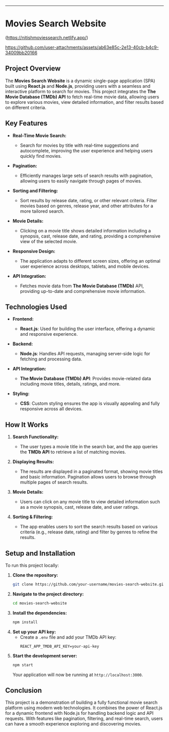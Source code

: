 
---

# Movies Search Website


(https://nitishmoviessearch.netlify.app/)


https://github.com/user-attachments/assets/ab63e85c-2e13-40cb-b4c9-34009bb20166

## Project Overview

The **Movies Search Website** is a dynamic single-page application (SPA) built using **React.js** and **Node.js**, providing users with a seamless and interactive platform to search for movies. This project integrates the **The Movie Database (TMDb) API** to fetch real-time movie data, allowing users to explore various movies, view detailed information, and filter results based on different criteria.

## Key Features

- **Real-Time Movie Search:**
  - Search for movies by title with real-time suggestions and autocomplete, improving the user experience and helping users quickly find movies.
  
- **Pagination:**
  - Efficiently manages large sets of search results with pagination, allowing users to easily navigate through pages of movies.
  
- **Sorting and Filtering:**
  - Sort results by release date, rating, or other relevant criteria. Filter movies based on genres, release year, and other attributes for a more tailored search.

- **Movie Details:**
  - Clicking on a movie title shows detailed information including a synopsis, cast, release date, and rating, providing a comprehensive view of the selected movie.

- **Responsive Design:**
  - The application adapts to different screen sizes, offering an optimal user experience across desktops, tablets, and mobile devices.

- **API Integration:**
  - Fetches movie data from **The Movie Database (TMDb)** API, providing up-to-date and comprehensive movie information.

## Technologies Used

- **Frontend:**
  - **React.js**: Used for building the user interface, offering a dynamic and responsive experience.
  
- **Backend:**
  - **Node.js**: Handles API requests, managing server-side logic for fetching and processing data.
  
- **API Integration:**
  - **The Movie Database (TMDb) API**: Provides movie-related data including movie titles, details, ratings, and more.

- **Styling:**
  - **CSS**: Custom styling ensures the app is visually appealing and fully responsive across all devices.

## How It Works

1. **Search Functionality:**
   - The user types a movie title in the search bar, and the app queries the **TMDb API** to retrieve a list of matching movies.
   
2. **Displaying Results:**
   - The results are displayed in a paginated format, showing movie titles and basic information. Pagination allows users to browse through multiple pages of search results.

3. **Movie Details:**
   - Users can click on any movie title to view detailed information such as a movie synopsis, cast, release date, and user ratings.

4. **Sorting & Filtering:**
   - The app enables users to sort the search results based on various criteria (e.g., release date, rating) and filter by genres to refine the results.

## Setup and Installation

To run this project locally:

1. **Clone the repository:**
   ```bash
   git clone https://github.com/your-username/movies-search-website.git
   ```
2. **Navigate to the project directory:**
   ```bash
   cd movies-search-website
   ```
3. **Install the dependencies:**
   ```bash
   npm install
   ```
4. **Set up your API key:**
   - Create a `.env` file and add your TMDb API key:
     ```
     REACT_APP_TMDB_API_KEY=your-api-key
     ```
5. **Start the development server:**
   ```bash
   npm start
   ```
   Your application will now be running at `http://localhost:3000`.

## Conclusion

This project is a demonstration of building a fully functional movie search platform using modern web technologies. It combines the power of React.js for a dynamic frontend with Node.js for handling backend logic and API requests. With features like pagination, filtering, and real-time search, users can have a smooth experience exploring and discovering movies.
